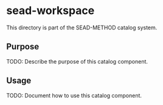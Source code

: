 # sead-workspace

This directory is part of the SEAD-METHOD catalog system.

## Purpose

TODO: Describe the purpose of this catalog component.

## Usage

TODO: Document how to use this catalog component.
